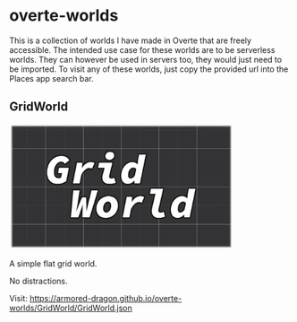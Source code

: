 # overte-worlds
This is a collection of worlds I have made in Overte that are freely accessible. The intended use case for these worlds are to be serverless worlds. They can however be used in servers too, they would just need to be imported.
To visit any of these worlds, just copy the provided url into the Places app search bar.

## GridWorld
<img src="./GridWorld/banner.png" width="400"/>

A simple flat grid world. 

No distractions.

Visit: https://armored-dragon.github.io/overte-worlds/GridWorld/GridWorld.json